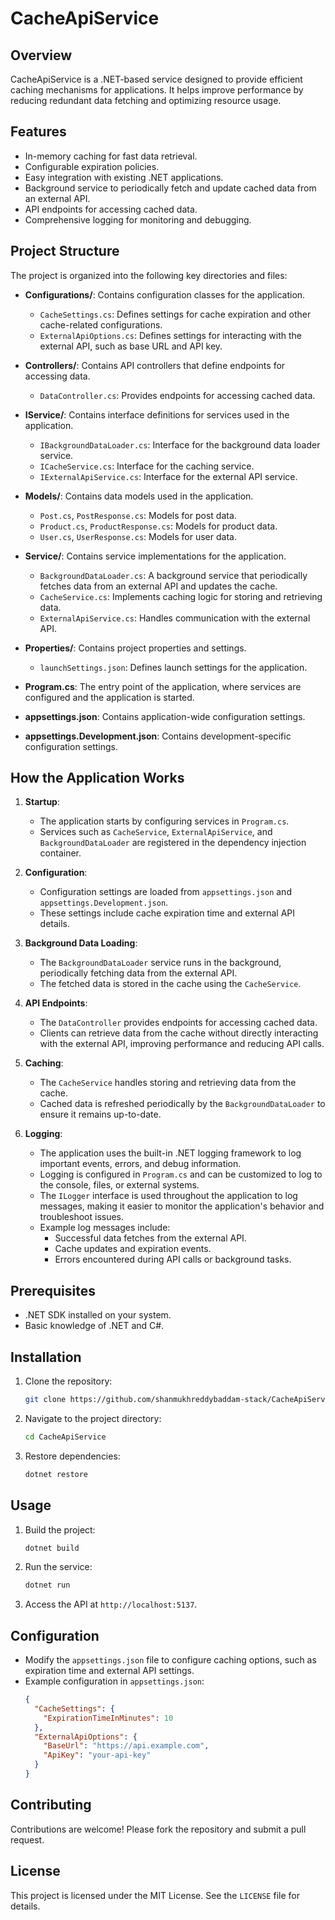 # CacheApiService

## Overview
CacheApiService is a .NET-based service designed to provide efficient caching mechanisms for applications. It helps improve performance by reducing redundant data fetching and optimizing resource usage.

## Features
- In-memory caching for fast data retrieval.
- Configurable expiration policies.
- Easy integration with existing .NET applications.
- Background service to periodically fetch and update cached data from an external API.
- API endpoints for accessing cached data.
- Comprehensive logging for monitoring and debugging.

## Project Structure
The project is organized into the following key directories and files:

- **Configurations/**: Contains configuration classes for the application.
  - `CacheSettings.cs`: Defines settings for cache expiration and other cache-related configurations.
  - `ExternalApiOptions.cs`: Defines settings for interacting with the external API, such as base URL and API key.

- **Controllers/**: Contains API controllers that define endpoints for accessing data.
  - `DataController.cs`: Provides endpoints for accessing cached data.

- **IService/**: Contains interface definitions for services used in the application.
  - `IBackgroundDataLoader.cs`: Interface for the background data loader service.
  - `ICacheService.cs`: Interface for the caching service.
  - `IExternalApiService.cs`: Interface for the external API service.

- **Models/**: Contains data models used in the application.
  - `Post.cs`, `PostResponse.cs`: Models for post data.
  - `Product.cs`, `ProductResponse.cs`: Models for product data.
  - `User.cs`, `UserResponse.cs`: Models for user data.

- **Service/**: Contains service implementations for the application.
  - `BackgroundDataLoader.cs`: A background service that periodically fetches data from an external API and updates the cache.
  - `CacheService.cs`: Implements caching logic for storing and retrieving data.
  - `ExternalApiService.cs`: Handles communication with the external API.

- **Properties/**: Contains project properties and settings.
  - `launchSettings.json`: Defines launch settings for the application.

- **Program.cs**: The entry point of the application, where services are configured and the application is started.
- **appsettings.json**: Contains application-wide configuration settings.
- **appsettings.Development.json**: Contains development-specific configuration settings.

## How the Application Works
1. **Startup**:
   - The application starts by configuring services in `Program.cs`.
   - Services such as `CacheService`, `ExternalApiService`, and `BackgroundDataLoader` are registered in the dependency injection container.

2. **Configuration**:
   - Configuration settings are loaded from `appsettings.json` and `appsettings.Development.json`.
   - These settings include cache expiration time and external API details.

3. **Background Data Loading**:
   - The `BackgroundDataLoader` service runs in the background, periodically fetching data from the external API.
   - The fetched data is stored in the cache using the `CacheService`.

4. **API Endpoints**:
   - The `DataController` provides endpoints for accessing cached data.
   - Clients can retrieve data from the cache without directly interacting with the external API, improving performance and reducing API calls.

5. **Caching**:
   - The `CacheService` handles storing and retrieving data from the cache.
   - Cached data is refreshed periodically by the `BackgroundDataLoader` to ensure it remains up-to-date.

6. **Logging**:
   - The application uses the built-in .NET logging framework to log important events, errors, and debug information.
   - Logging is configured in `Program.cs` and can be customized to log to the console, files, or external systems.
   - The `ILogger` interface is used throughout the application to log messages, making it easier to monitor the application's behavior and troubleshoot issues.
   - Example log messages include:
     - Successful data fetches from the external API.
     - Cache updates and expiration events.
     - Errors encountered during API calls or background tasks.

## Prerequisites
- .NET SDK installed on your system.
- Basic knowledge of .NET and C#.

## Installation
1. Clone the repository:
    ```bash
    git clone https://github.com/shanmukhreddybaddam-stack/CacheApiService.git
    ```
2. Navigate to the project directory:
    ```bash
    cd CacheApiService
    ```
3. Restore dependencies:
    ```bash
    dotnet restore
    ```

## Usage
1. Build the project:
    ```bash
    dotnet build
    ```
2. Run the service:
    ```bash
    dotnet run
    ```
3. Access the API at `http://localhost:5137`.

## Configuration
- Modify the `appsettings.json` file to configure caching options, such as expiration time and external API settings.
- Example configuration in `appsettings.json`:
    ```json
    {
      "CacheSettings": {
        "ExpirationTimeInMinutes": 10
      },
      "ExternalApiOptions": {
        "BaseUrl": "https://api.example.com",
        "ApiKey": "your-api-key"
      }
    }
    ```

## Contributing
Contributions are welcome! Please fork the repository and submit a pull request.

## License
This project is licensed under the MIT License. See the `LICENSE` file for details.

